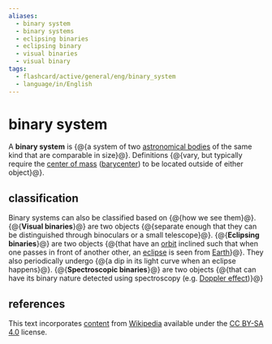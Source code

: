 ```yaml
---
aliases:
  - binary system
  - binary systems
  - eclipsing binaries
  - eclipsing binary
  - visual binaries
  - visual binary
tags:
  - flashcard/active/general/eng/binary_system
  - language/in/English
---
```


# binary system

A __binary system__ is {@{a system of two [astronomical bodies](astronomical%20object.md) of the same kind that are comparable in size}@}. Definitions {@{vary, but typically require the [center of mass](center%20of%20mass.md) ([barycenter](barycenter%20(astronomy).md)) to be located outside of either object}@}. <!--SR:!2025-07-23,280,330!2028-08-04,1143,350-->

## classification

Binary systems can also be classified based on {@{how we see them}@}. {@{__Visual binaries__}@} are two objects {@{separate enough that they can be distinguished through binoculars or a small telescope}@}. {@{__Eclipsing binaries__}@} are two objects {@{that have an [orbit](orbit.md) inclined such that when one passes in front of another other, an [eclipse](eclipse.md) is seen from [Earth](Earth.md)}@}. They also periodically undergo {@{a dip in its light curve when an eclipse happens}@}. {@{__Spectroscopic binaries__}@} are two objects {@{that can have its binary nature detected using spectroscopy (e.g. [Doppler effect](Doppler%20effect.md))}@} <!--SR:!2028-02-21,1010,350!2027-01-13,686,330!2027-11-16,908,330!2028-10-30,1207,350!2025-08-09,296,330!2025-08-17,301,330!2027-02-11,707,330!2026-01-26,410,310-->

## references

This text incorporates [content](https://en.wikipedia.org/wiki/binary_system) from [Wikipedia](Wikipedia.md) available under the [CC BY-SA 4.0](https://creativecommons.org/licenses/by-sa/4.0/) license.
